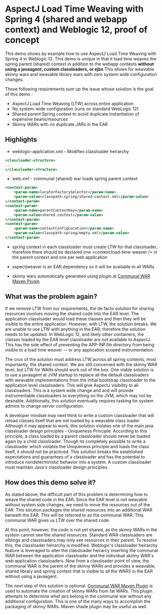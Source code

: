 AspectJ Load Time Weaving with Spring 4 (shared and webapp context) and Weblogic 12, proof of concept
=================================================

This demo shows by example how to use AspectJ Load Time Weaving with Spring 4 in Weblogic 12.  This demo is unique in that it load time weaves
the spring parent (shared) context in addition to the webapp contexts **without using a javaagent, custom classloaders, or ejbs**
This allows for weavable skinny wars and weavable library wars with zero system wide configuration changes.

These following requirements sum up the issue whose solution is the goal of this demo :
* AspectJ Load Time Weaving (LTW) across entire application
* No system-wide configuration (runs on standard WebLogic 12)
* Shared parent Spring context to avoid duplicate instantiation of expensive beans/resources
* Skinny WARs with no duplicate JARs in the EAR


Highlights
--------------------------------------------------

* weblogic-application.xml - Modifies classloader heirarchy
```xml
<classloader-structure>
...
</classloader-structure>
```

* web.xml - communal (shared) war loads spring parent context
```xml
<context-param>
    <param-name>locatorFactorySelector</param-name>
    <param-value>classpath:spring/shared-context.xml</param-value>
</context-param>
<context-param>
    <param-name>parentContextKey</param-name>
    <param-value>shared.context</param-value>
</context-param>
<context-param>
    <param-name>contextConfigLocation</param-name>
    <param-value>classpath:spring/empty.xml</param-value>
</context-param>
```

* spring context in each classloader must create LTW for that classloader, therefore there should be declared one <context:load-time-weaver /> in the parent context and one per web application

* aspectjweaver is an EAR dependency so it will be available to all WARs

* skinny wars automatically generated using plugin at [Communal WAR Maven Plugin](https://github.com/asegner/communalwar-maven-plugin)


What was the problem again?
--------------------------------------------------
If we remove LTW from our requirements, the de facto solution for sharing resources involves moving the shared code into the EAR level. The application classloader would load these classes and then
they will be visible to the entire application. However, with LTW, the solution breaks. We are unable to use LTW with anything in the EAR; therefore the solution needs to be updated. In WebLogic 12, and
likely other containers, the classes loaded by the EAR level classloader are not available to AspectJ. This has the side effect of preventing the APP-INF/lib directory from being visible to a load
time weaver -- or any application scoped instrumentation.

The crux of the solution must address LTW across all spring contexts, most importantly, the shared context. We are still concerned with the skinny WAR level, but LTW for WARs should work out of the
box.  One viable solution is to use a javaagent at JVM startup to replace all the default classloaders with weavable implementations from the initial bootstrap classloader to the application level
classloaders. This will give AspectJ visibility to all classloaders. This is a system wide change and and will provide instrumentable classloaders to everything on the JVM, which may not be desirable.
Additionally, this solution eventually requires tasking for system admins to change server configuration.

A developer mindset may next think to write a custom classloader that will reload classes itself that are not loaded by a weavable class loader. Although it may appear to work,
this solution violates one of the main java classloader design principles - Uniqueness Principle. According to this principle, a class loaded by a parent classloader should never be loaded again
by a child classloader.  Though its completely possible to write a classloader which violates the Uniqueness principle and loads the class itself, it should not be practiced.
This solution breaks the established expectations and guarantees of a classloader and has the potential to introduce nondeterministic behavior into a system. A custom classloader must maintain
Java's classloader design principles.



How does this demo solve it?
--------------------------------------------------
As stated above, the difficult part of this problem is determining how to weave the shared code in the EAR. Since the EAR level is not weavable without system side changes, we need to move the
resources out of the EAR. This solution packages the shared resources into an additional WAR beneath the EAR. This will be referred to as the communal WAR. This communal WAR gives us LTW over the shared code.

At this point, however, the code is not yet shared, as the skinny WARs in the system cannot see the shared resources. Standard WAR classloaders are siblings and classloaders may only see resources in
their parent. To resolve this, the classloader heirarchy is modified. Weblogic's classloader heirarchy feature is leveraged to alter the classloader heirarcy inserting the communal WAR between the
application classloader and the individual skinny WAR's web application classloaders. Now from a classloader point of view, the communal WAR is the parent of the skinny WARs and provides a weavable,
shared library and spring context that is visible to all the WARS in the EAR without using a javaagent.

The next step of this solution is optional. [Communal WAR Maven Plugin](https://github.com/asegner/communalwar-maven-plugin) is used to automate the creation of skinny WARs from fat WARs. This plugin
attempts to determine what jars belong in the communal war without any additional configuration. This is one of the many ways to accomplish the packaging of skinny WARs. Maven shade plugin may be useful as well.
